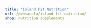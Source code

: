 ```yaml
---
title: "Island Fit Nutrition"
url: /pensacola/island-fit-nutrition/
shop: nutrition supplements
---
```

